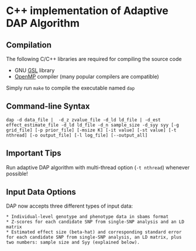 # C++ implementation of Adaptive DAP Algorithm

## Compilation 

The following C/C++ libraries are required for compiling the source code

* GNU [GSL](http://www.gnu.org/software/gsl/) library 
* [OpenMP](http://openmp.org/wp/openmp-compilers/) compiler (many popular compilers are compatible)

Simply run ``make`` to compile the executable named ``dap``


## Command-line Syntax
```
dap -d data_file |  -d_z zvalue_file -d_ld ld_file | -d_est effect_estimate_file -d_ld ld_file -d_n sample_size -d_syy syy [-g grid_file] [-p prior_file] [-msize K] [-it value] [-st value] [-t nthread] [-o output_file] [-l log_file] [--output_all]
```


## Important Tips

Run adaptive DAP algorithm with multi-thread option (```-t nthread```) whenever possible! 

## Input Data Options

DAP now accepts three different types of input data: 
    
    * Individual-level genotype and phenotype data in sbams format
    * Z-scores for each candidate SNP from single-SNP analysis and an LD matrix
    * Estimated effect size (beta-hat) and corresponding standard error for each candidate SNP from single-SNP analysis, an LD matrix, plus two numbers: sample size and Syy (explained below).



